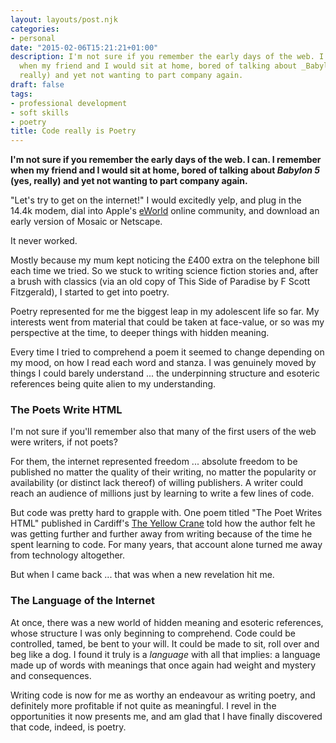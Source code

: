 ```yaml
---
layout: layouts/post.njk
categories:
- personal
date: "2015-02-06T15:21:21+01:00"
description: I'm not sure if you remember the early days of the web. I can. I remember
  when my friend and I would sit at home, bored of talking about _Babylon 5_ (yes,
  really) and yet not wanting to part company again.
draft: false
tags:
- professional development
- soft skills
- poetry
title: Code really is Poetry
---
```


**I'm not sure if you remember the early days of the web. I can. I remember when my friend and I would sit at home, bored of talking about _Babylon 5_ (yes, really) and yet not wanting to part company again.**

"Let's try to get on the internet!" I would excitedly yelp, and plug in the 14.4k modem, dial into Apple's [eWorld](http://en.wikipedia.org/wiki/EWorld "eworld on Wikipedia") online community, and download an early version of Mosaic or Netscape.

It never worked.

Mostly because my mum kept noticing the £400 extra on the telephone bill each time we tried. So we stuck to writing science fiction stories and, after a brush with classics (via an old copy of This Side of Paradise by F Scott Fitzgerald), I started to get into poetry.

Poetry represented for me the biggest leap in my adolescent life so far. My interests went from material that could be taken at face-value, or so was my perspective at the time, to deeper things with hidden meaning.

Every time I tried to comprehend a poem it seemed to change depending on my mood, on how I read each word and stanza. I was genuinely moved by things I could barely understand ... the underpinning structure and esoteric references being quite alien to my understanding.

### The Poets Write HTML

I'm not sure if you'll remember also that many of the first users of the web were writers, if not poets?

For them, the internet represented freedom ... absolute freedom to be published no matter the quality of their writing, no matter the popularity or availability (or distinct lack thereof) of willing publishers. A writer could reach an audience of millions just by learning to write a few lines of code.

But code was pretty hard to grapple with. One poem titled "The Poet Writes HTML" published in Cardiff's [The Yellow Crane](http://www.poetrymagazines.org.uk/magazine/index.asp?id=72 "Link to the Yellow Crane information page") told how the author felt he was getting further and further away from writing because of the time he spent learning to code. For many years, that account alone turned me away from technology altogether.

But when I came back ... that was when a new revelation hit me.


### The Language of the Internet

At once, there was a new world of hidden meaning and esoteric references, whose structure I was only beginning to comprehend. Code could be controlled, tamed, be bent to your will. It could be made to sit, roll over and beg like a dog. I found it truly is a _language_ with all that implies: a language made up of words with meanings that once again had weight and mystery and consequences.

Writing code is now for me as worthy an endeavour as writing poetry, and definitely more profitable if not quite as meaningful. I revel in the opportunities it now presents me, and am glad that I have finally discovered that code, indeed, is poetry.
